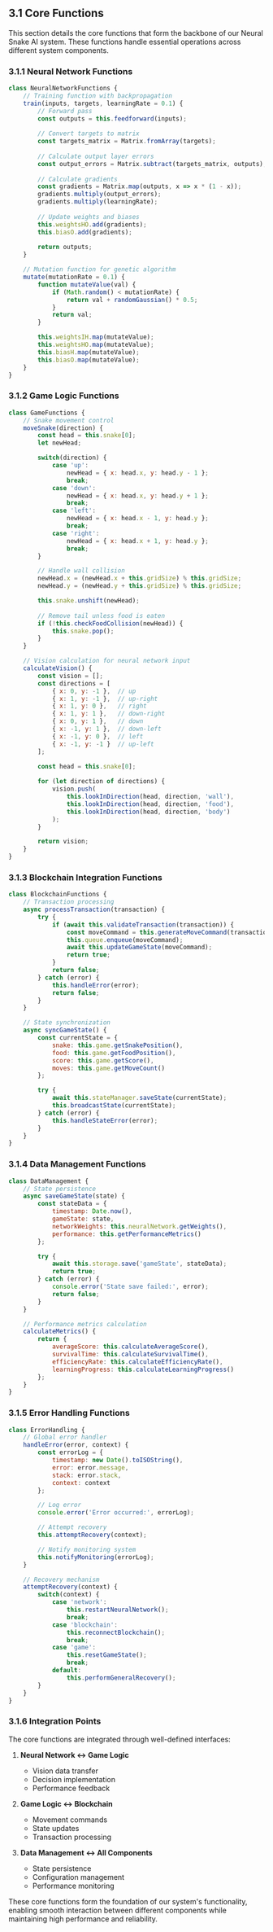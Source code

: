 ## 3.1 Core Functions

This section details the core functions that form the backbone of our Neural Snake AI system. These functions handle essential operations across different system components.

### 3.1.1 Neural Network Functions

```javascript
class NeuralNetworkFunctions {
    // Training function with backpropagation
    train(inputs, targets, learningRate = 0.1) {
        // Forward pass
        const outputs = this.feedforward(inputs);
        
        // Convert targets to matrix
        const targets_matrix = Matrix.fromArray(targets);
        
        // Calculate output layer errors
        const output_errors = Matrix.subtract(targets_matrix, outputs);
        
        // Calculate gradients
        const gradients = Matrix.map(outputs, x => x * (1 - x));
        gradients.multiply(output_errors);
        gradients.multiply(learningRate);
        
        // Update weights and biases
        this.weightsHO.add(gradients);
        this.biasO.add(gradients);
        
        return outputs;
    }

    // Mutation function for genetic algorithm
    mutate(mutationRate = 0.1) {
        function mutateValue(val) {
            if (Math.random() < mutationRate) {
                return val + randomGaussian() * 0.5;
            }
            return val;
        }

        this.weightsIH.map(mutateValue);
        this.weightsHO.map(mutateValue);
        this.biasH.map(mutateValue);
        this.biasO.map(mutateValue);
    }
}
```

### 3.1.2 Game Logic Functions

```javascript
class GameFunctions {
    // Snake movement control
    moveSnake(direction) {
        const head = this.snake[0];
        let newHead;

        switch(direction) {
            case 'up':
                newHead = { x: head.x, y: head.y - 1 };
                break;
            case 'down':
                newHead = { x: head.x, y: head.y + 1 };
                break;
            case 'left':
                newHead = { x: head.x - 1, y: head.y };
                break;
            case 'right':
                newHead = { x: head.x + 1, y: head.y };
                break;
        }

        // Handle wall collision
        newHead.x = (newHead.x + this.gridSize) % this.gridSize;
        newHead.y = (newHead.y + this.gridSize) % this.gridSize;

        this.snake.unshift(newHead);
        
        // Remove tail unless food is eaten
        if (!this.checkFoodCollision(newHead)) {
            this.snake.pop();
        }
    }

    // Vision calculation for neural network input
    calculateVision() {
        const vision = [];
        const directions = [
            { x: 0, y: -1 },  // up
            { x: 1, y: -1 },  // up-right
            { x: 1, y: 0 },   // right
            { x: 1, y: 1 },   // down-right
            { x: 0, y: 1 },   // down
            { x: -1, y: 1 },  // down-left
            { x: -1, y: 0 },  // left
            { x: -1, y: -1 }  // up-left
        ];

        const head = this.snake[0];
        
        for (let direction of directions) {
            vision.push(
                this.lookInDirection(head, direction, 'wall'),
                this.lookInDirection(head, direction, 'food'),
                this.lookInDirection(head, direction, 'body')
            );
        }

        return vision;
    }
}
```

### 3.1.3 Blockchain Integration Functions

```javascript
class BlockchainFunctions {
    // Transaction processing
    async processTransaction(transaction) {
        try {
            if (await this.validateTransaction(transaction)) {
                const moveCommand = this.generateMoveCommand(transaction);
                this.queue.enqueue(moveCommand);
                await this.updateGameState(moveCommand);
                return true;
            }
            return false;
        } catch (error) {
            this.handleError(error);
            return false;
        }
    }

    // State synchronization
    async syncGameState() {
        const currentState = {
            snake: this.game.getSnakePosition(),
            food: this.game.getFoodPosition(),
            score: this.game.getScore(),
            moves: this.game.getMoveCount()
        };

        try {
            await this.stateManager.saveState(currentState);
            this.broadcastState(currentState);
        } catch (error) {
            this.handleStateError(error);
        }
    }
}
```

### 3.1.4 Data Management Functions

```javascript
class DataManagement {
    // State persistence
    async saveGameState(state) {
        const stateData = {
            timestamp: Date.now(),
            gameState: state,
            networkWeights: this.neuralNetwork.getWeights(),
            performance: this.getPerformanceMetrics()
        };

        try {
            await this.storage.save('gameState', stateData);
            return true;
        } catch (error) {
            console.error('State save failed:', error);
            return false;
        }
    }

    // Performance metrics calculation
    calculateMetrics() {
        return {
            averageScore: this.calculateAverageScore(),
            survivalTime: this.calculateSurvivalTime(),
            efficiencyRate: this.calculateEfficiencyRate(),
            learningProgress: this.calculateLearningProgress()
        };
    }
}
```

### 3.1.5 Error Handling Functions

```javascript
class ErrorHandling {
    // Global error handler
    handleError(error, context) {
        const errorLog = {
            timestamp: new Date().toISOString(),
            error: error.message,
            stack: error.stack,
            context: context
        };

        // Log error
        console.error('Error occurred:', errorLog);

        // Attempt recovery
        this.attemptRecovery(context);

        // Notify monitoring system
        this.notifyMonitoring(errorLog);
    }

    // Recovery mechanism
    attemptRecovery(context) {
        switch(context) {
            case 'network':
                this.restartNeuralNetwork();
                break;
            case 'blockchain':
                this.reconnectBlockchain();
                break;
            case 'game':
                this.resetGameState();
                break;
            default:
                this.performGeneralRecovery();
        }
    }
}
```

### 3.1.6 Integration Points

The core functions are integrated through well-defined interfaces:

1. **Neural Network ↔ Game Logic**
   - Vision data transfer
   - Decision implementation
   - Performance feedback

2. **Game Logic ↔ Blockchain**
   - Movement commands
   - State updates
   - Transaction processing

3. **Data Management ↔ All Components**
   - State persistence
   - Configuration management
   - Performance monitoring

These core functions form the foundation of our system's functionality, enabling smooth interaction between different components while maintaining high performance and reliability. 